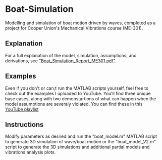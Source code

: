 # Boat-Simulation
Modelling and simulation of boat motion driven by waves, completed as a project for Cooper Union's Mechanical Vibrations course (ME-301).

## Explanation
For a full explanation of the model, simulation, assumptions, and derivations, see ["Boat_Simulation_Report_ME301.pdf"](https://github.com/yairg98/Boat-Simulation/blob/main/Boat_Simulation_Report_ME301.pdf).

## Examples
Even if you don't or can;t run the MATLAB scripts yourself, feel free to check out the examples I uploaded to YouTube. You'll find three unique base cases, along with two demonstartions of what can happen when the model assumptions are severaly violated. You can find these in this [YouTube playlist](https://youtube.com/playlist?list=PL037oNHJf5_lcm--UkWwKi_tHQm7ZkWzV)

## Instructions
Modify parameters as desired and run the "boat_model.m" MATLAB script to generate 3D simulation of wave/boat motion or the "boat_model_V2.m" script to generate the 3D simulations and additional partial models and vibrations analysis plots.
